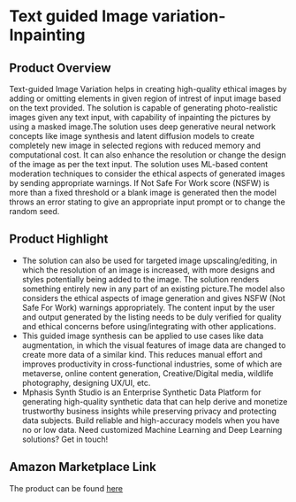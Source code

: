 # Text guided Image variation-Inpainting
## Product Overview

Text-guided Image Variation helps in creating high-quality ethical images by adding or omitting elements in given region of intrest of input image based on the text provided.  The solution is capable of generating photo-realistic images given any text input, with capability of inpainting the pictures by using a masked image.The solution uses deep generative neural network concepts like image synthesis and latent diffusion models to create completely new image in selected regions with reduced memory and computational cost. It can also enhance the resolution or change the design of the image as per the text input. The solution uses ML-based content moderation techniques to consider the ethical aspects of generated images by sending appropriate warnings. If Not Safe For Work score (NSFW) is more than a fixed threshold  or a blank image is generated then the model throws an error stating to give an appropriate input prompt or to change the random seed.

## Product Highlight
* The solution can also be used for targeted image upscaling/editing, in which the resolution of an image is increased, with more designs and styles potentially being added to the image.  The solution renders something entirely new in any part of an existing picture.The model also considers the ethical aspects of image generation and gives NSFW (Not Safe For Work) warnings appropriately. The content input by the user and output generated by the listing needs to be duly verified for quality and ethical concerns before using/integrating with other applications.
* This guided image synthesis can be applied to use cases like data augmentation, in which the visual features of image data are changed to create more data of a similar kind. This reduces manual effort and improves productivity in cross-functional industries, some of which are metaverse, online content generation, Creative/Digital media, wildlife photography, designing UX/UI, etc.
* Mphasis Synth Studio is an Enterprise Synthetic Data Platform for generating high-quality synthetic data that can help derive and monetize trustworthy business insights while preserving privacy and protecting data subjects. Build reliable and high-accuracy models when you have no or low data. 
Need customized Machine Learning and Deep Learning solutions? Get in touch!
## Amazon Marketplace Link
The product can be found [here](https://aws.amazon.com/marketplace/pp/prodview-4svzsrobdh5lu?sr=0-1&ref_=beagle&applicationId=AWSMPContessa)

